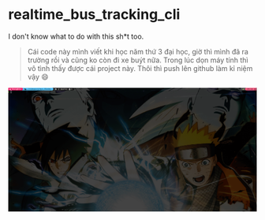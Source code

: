 # realtime_bus_tracking_cli
I don't know what to do with this sh*t too.

> Cái code này mình viết khi học năm thứ 3 đại học, giờ thì mình đã ra trường
rồi và cũng ko còn đi xe buýt nữa. Trong lúc dọn máy tính thì vô tình thấy được
cái project này. Thôi thì push lên github làm kỉ niệm vậy 😄

![Bus Tracking CLI](/img/bus_tracking.gif)
